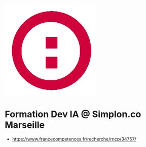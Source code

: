 ![plot](./assets/fanart.png)

# Formation Dev IA @ Simplon.co Marseille  

* https://www.francecompetences.fr/recherche/rncp/34757/  

